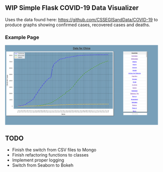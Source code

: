 ## WIP Simple Flask COVID-19 Data Visualizer

Uses the data found here: https://github.com/CSSEGISandData/COVID-19 to produce graphs showing confirmed cases, recovered cases and deaths.

### Example Page
![Screenshot showing China COVID-19 Cases](screenshot.png)

## TODO

* Finish the switch from CSV files to Mongo
* Finish refactoring functions to classes
* Implement proper logging
* Switch from Seaborn to Bokeh

